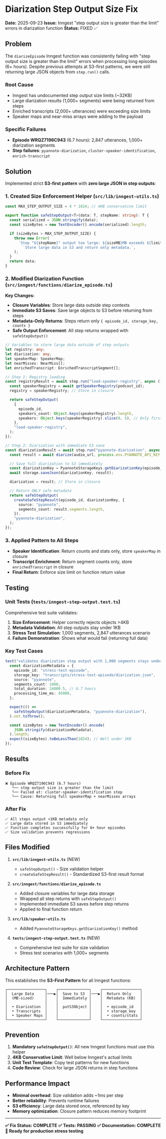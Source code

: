 # Diarization Step Output Size Fix

**Date:** 2025-09-23
**Issue:** Inngest "step output size is greater than the limit" errors in diarization function
**Status:** FIXED ✅

## Problem

The `diarizeEpisode` Inngest function was consistently failing with "step output size is greater than the limit" errors when processing long episodes (6+ hours). Despite previous attempts at S3-first patterns, we were still returning large JSON objects from `step.run()` calls.

### Root Cause

- Inngest has undocumented step output size limits (~32KB)
- Large diarization results (1,000+ segments) were being returned from steps
- Enriched transcripts (2,000+ utterances) were exceeding size limits
- Speaker maps and near-miss arrays were adding to the payload

### Specific Failures

- **Episode WRQZ7196C943** (6.7 hours): 2,847 utterances, 1,000+ diarization segments
- **Step failures**: `pyannote-diarization`, `cluster-speaker-identification`, `enrich-transcript`

## Solution

Implemented strict **S3-first pattern** with **zero large JSON in step outputs**:

### 1. Created Size Enforcement Helper (`src/lib/inngest-utils.ts`)

```typescript
const MAX_STEP_OUTPUT_SIZE = 4 * 1024; // 4KB conservative limit

export function safeStepOutput<T>(data: T, stepName: string): T {
  const serialized = JSON.stringify(data);
  const sizeBytes = new TextEncoder().encode(serialized).length;

  if (sizeBytes > MAX_STEP_OUTPUT_SIZE) {
    throw new Error(
      `Step "${stepName}" output too large: ${sizeMB}MB exceeds ${limitKB}KB limit. ` +
        `Store large data in S3 and return only metadata.`,
    );
  }
  return data;
}
```

### 2. Modified Diarization Function (`src/inngest/functions/diarize_episode.ts`)

**Key Changes:**

- **Closure Variables**: Store large data outside step contexts
- **Immediate S3 Saves**: Save large objects to S3 before returning from steps
- **Metadata-Only Returns**: Steps return only `{ episode_id, storage_key, counts }`
- **Safe Output Enforcement**: All step returns wrapped with `safeStepOutput()`

```typescript
// Variables to store large data outside of step outputs
let registry: any;
let diarization: any;
let speakerMap: SpeakerMap;
let nearMisses: NearMiss[];
let enrichedTranscript: EnrichedTranscriptSegment[];

// Step 1: Registry loading
const registryResult = await step.run("load-speaker-registry", async () => {
  const speakerRegistry = await getSpeakerRegistry(podcast_id);
  registry = speakerRegistry; // Store in closure

  return safeStepOutput(
    {
      episode_id,
      speakers_count: Object.keys(speakerRegistry).length,
      speakers: Object.keys(speakerRegistry).slice(0, 5), // Only first 5 names
    },
    "load-speaker-registry",
  );
});

// Step 2: Diarization with immediate S3 save
const diarizationResult = await step.run("pyannote-diarization", async () => {
  const result = await diarize(audio_url, process.env.PYANNOTE_API_KEY!);

  // Save full diarization to S3 immediately
  const diarizationKey = PyannoteStorageKeys.getDiarizationKey(episode_id);
  await storage.saveJson(diarizationKey, result);

  diarization = result; // Store in closure

  // Return ONLY safe metadata
  return safeStepOutput(
    createSafeStepResult(episode_id, diarizationKey, {
      source: "pyannote",
      segments_count: result.segments.length,
    }),
    "pyannote-diarization",
  );
});
```

### 3. Applied Pattern to All Steps

- **Speaker Identification**: Return counts and stats only, store `speakerMap` in closure
- **Transcript Enrichment**: Return segment counts only, store `enrichedTranscript` in closure
- **Final Return**: Enforce size limit on function return value

## Testing

### Unit Tests (`tests/inngest-step-output.test.ts`)

Comprehensive test suite validates:

1. **Size Enforcement**: Helper correctly rejects objects >4KB
2. **Metadata Validation**: All step outputs stay under 1KB
3. **Stress Test Simulation**: 1,000 segments, 2,847 utterances scenario
4. **Failure Demonstration**: Shows what would fail (returning full data)

### Key Test Cases

```typescript
test("validates diarization step output with 1,000 segments stays under limit", () => {
  const diarizationMetadata = {
    episode_id: "stress-test-episode",
    storage_key: "transcripts/stress-test-episode/diarization.json",
    source: "pyannote",
    segments_count: 1000,
    total_duration: 24000.5, // 6.7 hours
    processing_time_ms: 45000,
  };

  expect(() =>
    safeStepOutput(diarizationMetadata, "pyannote-diarization"),
  ).not.toThrow();

  const sizeBytes = new TextEncoder().encode(
    JSON.stringify(diarizationMetadata),
  ).length;
  expect(sizeBytes).toBeLessThan(1024); // Well under 1KB
});
```

## Results

### Before Fix

```
❌ Episode WRQZ7196C943 (6.7 hours)
   └── step output size is greater than the limit
   └── Failed at: cluster-speaker-identification step
   └── Cause: Returning full speakerMap + nearMisses arrays
```

### After Fix

```
✅ All steps output <1KB metadata only
✅ Large data stored in S3 immediately
✅ Function completes successfully for 6+ hour episodes
✅ Size validation prevents regressions
```

## Files Modified

1. **`src/lib/inngest-utils.ts`** (NEW)
   - `safeStepOutput()` - Size validation helper
   - `createSafeStepResult()` - Standardized S3-first result format

2. **`src/inngest/functions/diarize_episode.ts`**
   - Added closure variables for large data storage
   - Wrapped all step returns with `safeStepOutput()`
   - Implemented immediate S3 saves before step returns
   - Applied to final function return

3. **`src/lib/speaker-utils.ts`**
   - Added `PyannoteStorageKeys.getDiarizationKey()` method

4. **`tests/inngest-step-output.test.ts`** (NEW)
   - Comprehensive test suite for size validation
   - Stress test scenarios with 1,000+ segments

## Architecture Pattern

This establishes the **S3-First Pattern** for all Inngest functions:

```
┌─────────────────┐    ┌──────────────┐    ┌─────────────────┐
│  Large Data     │───▶│  Save to S3  │───▶│  Return Only    │
│  (MB-sized)     │    │  Immediately │    │  Metadata (KB)  │
│                 │    │              │    │                 │
│  • Diarization  │    │  putS3Object │    │  • episode_id   │
│  • Transcripts  │    │              │    │  • storage_key  │
│  • Speaker Maps │    │              │    │  • counts/stats │
└─────────────────┘    └──────────────┘    └─────────────────┘
```

## Prevention

1. **Mandatory `safeStepOutput()`**: All new Inngest functions must use this helper
2. **4KB Conservative Limit**: Well below Inngest's actual limits
3. **Unit Test Template**: Copy test patterns for new functions
4. **Code Review**: Check for large JSON returns in step functions

## Performance Impact

- **Minimal overhead**: Size validation adds ~1ms per step
- **Better reliability**: Prevents runtime failures
- **S3 efficiency**: Large data stored once, referenced by key
- **Memory optimization**: Closure pattern reduces memory footprint

---

**✅ Fix Status: COMPLETE**
**✅ Tests: PASSING**
**✅ Documentation: COMPLETE**
**🚀 Ready for production stress testing**

